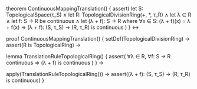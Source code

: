 theorem ContinuousMappingTranslation() {
  assert(
    let S: TopologicalSpace(τ_S) ∧
    let R: TopologicalDivisionRing(+, *, τ_R) ∧
    let λ ∈ R ∧
    let f: S → R be continuous ∧
    let (λ + f): S → R where
      ∀x ∈ S: (λ + f)(x) = λ + f(x)
    ⇒
    (λ + f): (S, τ_S) → (R, τ_R) is continuous
  )
} ↔

proof ContinuousMappingTranslation() {
  setDef(TopologicalDivisionRing) →
  assert(R is TopologicalRing) →
  
  lemma TranslationRuleTopologicalRing() {
    assert(
      ∀λ ∈ R, ∀f: S → R continuous ⇒
      (λ + f) is continuous
    )
  } →
  
  apply(TranslationRuleTopologicalRing()) →
  assert((λ + f): (S, τ_S) → (R, τ_R) is continuous)
}
